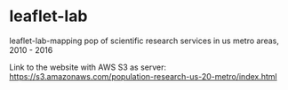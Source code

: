 # leaflet-lab
leaflet-lab-mapping pop of scientific research services in us metro areas, 2010 - 2016

Link to the website with AWS S3 as server:
https://s3.amazonaws.com/population-research-us-20-metro/index.html
